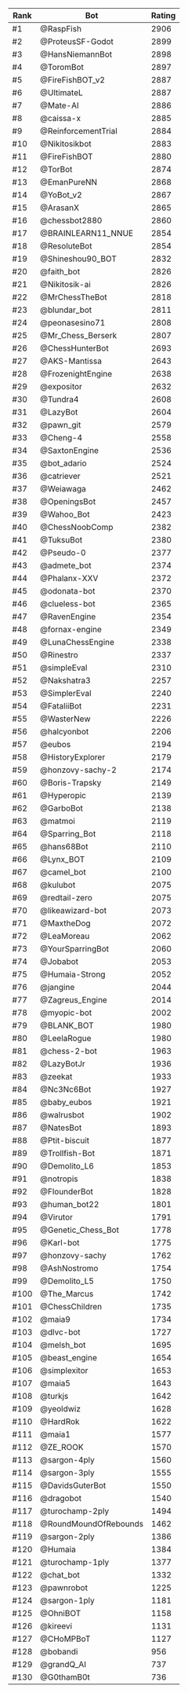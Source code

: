 Rank|Bot|Rating
---|---|---
#1|@RaspFish|2906
#2|@ProteusSF-Godot|2899
#3|@HansNiemannBot|2898
#4|@ToromBot|2897
#5|@FireFishBOT_v2|2887
#6|@UltimateL|2887
#7|@Mate-AI|2886
#8|@caissa-x|2885
#9|@ReinforcementTrial|2884
#10|@Nikitosikbot|2883
#11|@FireFishBOT|2880
#12|@TorBot|2874
#13|@EmanPureNN|2868
#14|@YoBot_v2|2867
#15|@ArasanX|2865
#16|@chessbot2880|2860
#17|@BRAINLEARN11_NNUE|2854
#18|@ResoluteBot|2854
#19|@Shineshou90_BOT|2832
#20|@faith_bot|2826
#21|@Nikitosik-ai|2826
#22|@MrChessTheBot|2818
#23|@blundar_bot|2811
#24|@peonasesino71|2808
#25|@Mr_Chess_Berserk|2807
#26|@ChessHunterBot|2693
#27|@AKS-Mantissa|2643
#28|@FrozenightEngine|2638
#29|@expositor|2632
#30|@Tundra4|2608
#31|@LazyBot|2604
#32|@pawn_git|2579
#33|@Cheng-4|2558
#34|@SaxtonEngine|2536
#35|@bot_adario|2524
#36|@catriever|2521
#37|@Weiawaga|2462
#38|@OpeningsBot|2457
#39|@Wahoo_Bot|2423
#40|@ChessNoobComp|2382
#41|@TuksuBot|2380
#42|@Pseudo-0|2377
#43|@admete_bot|2374
#44|@Phalanx-XXV|2372
#45|@odonata-bot|2370
#46|@clueless-bot|2365
#47|@RavenEngine|2354
#48|@fornax-engine|2349
#49|@LunaChessEngine|2338
#50|@Rinestro|2337
#51|@simpleEval|2310
#52|@Nakshatra3|2257
#53|@SimplerEval|2240
#54|@FataliiBot|2231
#55|@WasterNew|2226
#56|@halcyonbot|2206
#57|@eubos|2194
#58|@HistoryExplorer|2179
#59|@honzovy-sachy-2|2174
#60|@Boris-Trapsky|2149
#61|@Hyperopic|2139
#62|@GarboBot|2138
#63|@matmoi|2119
#64|@Sparring_Bot|2118
#65|@hans68Bot|2110
#66|@Lynx_BOT|2109
#67|@camel_bot|2100
#68|@kulubot|2075
#69|@redtail-zero|2075
#70|@likeawizard-bot|2073
#71|@MaxtheDog|2072
#72|@LeaMoreau|2062
#73|@YourSparringBot|2060
#74|@Jobabot|2053
#75|@Humaia-Strong|2052
#76|@jangine|2044
#77|@Zagreus_Engine|2014
#78|@myopic-bot|2002
#79|@BLANK_BOT|1980
#80|@LeelaRogue|1980
#81|@chess-2-bot|1963
#82|@LazyBotJr|1936
#83|@zeekat|1933
#84|@Nc3Nc6Bot|1927
#85|@baby_eubos|1921
#86|@walrusbot|1902
#87|@NatesBot|1893
#88|@Ptit-biscuit|1877
#89|@Trollfish-Bot|1871
#90|@Demolito_L6|1853
#91|@notropis|1838
#92|@FlounderBot|1828
#93|@human_bot22|1801
#94|@Virutor|1791
#95|@Genetic_Chess_Bot|1778
#96|@Karl-bot|1775
#97|@honzovy-sachy|1762
#98|@AshNostromo|1754
#99|@Demolito_L5|1750
#100|@The_Marcus|1742
#101|@ChessChildren|1735
#102|@maia9|1734
#103|@dlvc-bot|1727
#104|@melsh_bot|1695
#105|@beast_engine|1654
#106|@simplexitor|1653
#107|@maia5|1643
#108|@turkjs|1642
#109|@yeoldwiz|1628
#110|@HardRok|1622
#111|@maia1|1577
#112|@ZE_ROOK|1570
#113|@sargon-4ply|1560
#114|@sargon-3ply|1555
#115|@DavidsGuterBot|1550
#116|@dragobot|1540
#117|@turochamp-2ply|1494
#118|@RoundMoundOfRebounds|1462
#119|@sargon-2ply|1386
#120|@Humaia|1384
#121|@turochamp-1ply|1377
#122|@chat_bot|1332
#123|@pawnrobot|1225
#124|@sargon-1ply|1181
#125|@OhniBOT|1158
#126|@kireevi|1131
#127|@CHoMPBoT|1127
#128|@bobandi|956
#129|@grandQ_AI|737
#130|@G0thamB0t|736
